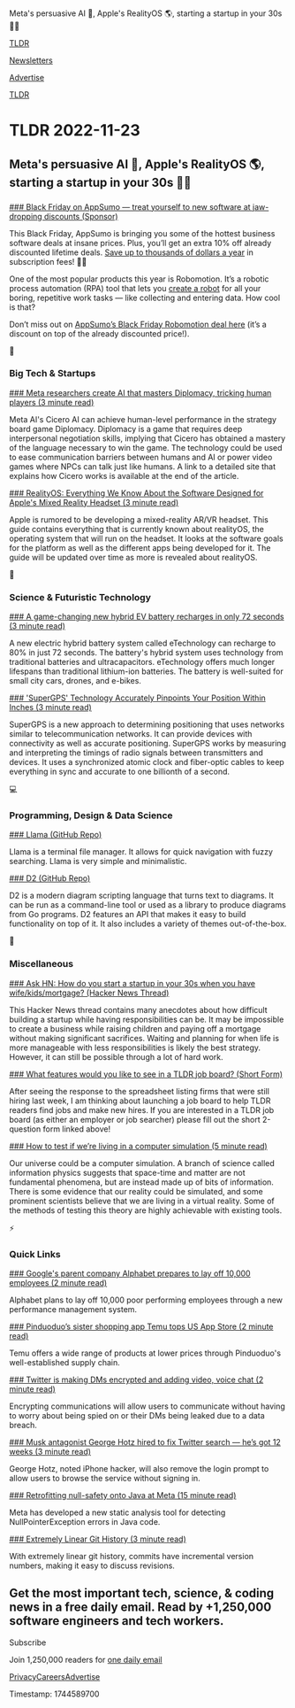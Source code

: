 Meta's persuasive AI 🤖, Apple's RealityOS 🌎, starting a startup in your 30s 👨‍💻

[TLDR](/)

[Newsletters](/newsletters)

[Advertise](https://advertise.tldr.tech/)

[TLDR](/)

# TLDR 2022-11-23

## Meta's persuasive AI 🤖, Apple's RealityOS 🌎, starting a startup in your 30s 👨‍💻

### 

[### Black Friday on AppSumo — treat yourself to new software at jaw-dropping discounts (Sponsor)](https://social.appsumo.com/tldr-robomotion-bf?utm_source=tldr&amp;utm_campaign=20221123)

This Black Friday, AppSumo is bringing you some of the hottest business software deals at insane prices. Plus, you’ll get an extra 10% off already discounted lifetime deals. [Save up to thousands of dollars a year](https://social.appsumo.com/tldr-robomotion-bf?utm_source=tldr&utm_campaign=20221123) in subscription fees! 🤯💸

One of the most popular products this year is Robomotion. It’s a robotic process automation (RPA) tool that lets you [create a robot](https://social.appsumo.com/tldr-robomotion-bf?utm_source=tldr&utm_campaign=20221123) for all your boring, repetitive work tasks — like collecting and entering data. How cool is that?

Don’t miss out on [AppSumo’s Black Friday Robomotion deal here](https://social.appsumo.com/tldr-robomotion-bf) (it’s a discount on top of the already discounted price!).

📱

### Big Tech & Startups

[### Meta researchers create AI that masters Diplomacy, tricking human players (3 minute read)](https://arstechnica.com/information-technology/2022/11/meta-researchers-create-ai-that-masters-diplomacy-tricking-human-players/?utm_source=tldrnewsletter)

Meta AI's Cicero AI can achieve human-level performance in the strategy board game Diplomacy. Diplomacy is a game that requires deep interpersonal negotiation skills, implying that Cicero has obtained a mastery of the language necessary to win the game. The technology could be used to ease communication barriers between humans and AI or power video games where NPCs can talk just like humans. A link to a detailed site that explains how Cicero works is available at the end of the article.

[### RealityOS: Everything We Know About the Software Designed for Apple's Mixed Reality Headset (3 minute read)](https://www.macrumors.com/guide/realityos/?utm_source=tldrnewsletter)

Apple is rumored to be developing a mixed-reality AR/VR headset. This guide contains everything that is currently known about realityOS, the operating system that will run on the headset. It looks at the software goals for the platform as well as the different apps being developed for it. The guide will be updated over time as more is revealed about realityOS.

🚀

### Science & Futuristic Technology

[### A game-changing new hybrid EV battery recharges in only 72 seconds (3 minute read)](https://interestingengineering.com/innovation/a-game-changing-new-hybrid-ev-battery-recharges-in-only-72-seconds?utm_source=tldrnewsletter)

A new electric hybrid battery system called eTechnology can recharge to 80% in just 72 seconds. The battery's hybrid system uses technology from traditional batteries and ultracapacitors. eTechnology offers much longer lifespans than traditional lithium-ion batteries. The battery is well-suited for small city cars, drones, and e-bikes.

[### 'SuperGPS' Technology Accurately Pinpoints Your Position Within Inches (3 minute read)](https://www.sciencealert.com/supergps-technology-accurately-pinpoints-your-position-within-inches?utm_source=tldrnewsletter)

SuperGPS is a new approach to determining positioning that uses networks similar to telecommunication networks. It can provide devices with connectivity as well as accurate positioning. SuperGPS works by measuring and interpreting the timings of radio signals between transmitters and devices. It uses a synchronized atomic clock and fiber-optic cables to keep everything in sync and accurate to one billionth of a second.

💻

### Programming, Design & Data Science

[### Llama (GitHub Repo)](https://github.com/antonmedv/llama?utm_source=tldrnewsletter)

Llama is a terminal file manager. It allows for quick navigation with fuzzy searching. Llama is very simple and minimalistic.

[### D2 (GitHub Repo)](https://github.com/terrastruct/d2?utm_source=tldrnewsletter)

D2 is a modern diagram scripting language that turns text to diagrams. It can be run as a command-line tool or used as a library to produce diagrams from Go programs. D2 features an API that makes it easy to build functionality on top of it. It also includes a variety of themes out-of-the-box.

🎁

### Miscellaneous

[### Ask HN: How do you start a startup in your 30s when you have wife/kids/mortgage? (Hacker News Thread)](https://news.ycombinator.com/item?id=33707889)

This Hacker News thread contains many anecdotes about how difficult building a startup while having responsibilities can be. It may be impossible to create a business while raising children and paying off a mortgage without making significant sacrifices. Waiting and planning for when life is more manageable with less responsibilities is likely the best strategy. However, it can still be possible through a lot of hard work.

[### What features would you like to see in a TLDR job board? (Short Form)](https://danni763618.typeform.com/to/yTg5T2X3)

After seeing the response to the spreadsheet listing firms that were still hiring last week, I am thinking about launching a job board to help TLDR readers find jobs and make new hires. If you are interested in a TLDR job board (as either an employer or job searcher) please fill out the short 2-question form linked above!

[### How to test if we’re living in a computer simulation (5 minute read)](https://theconversation.com/how-to-test-if-were-living-in-a-computer-simulation-194929?utm_source=tldrnewsletter)

Our universe could be a computer simulation. A branch of science called information physics suggests that space-time and matter are not fundamental phenomena, but are instead made up of bits of information. There is some evidence that our reality could be simulated, and some prominent scientists believe that we are living in a virtual reality. Some of the methods of testing this theory are highly achievable with existing tools.

⚡

### Quick Links

[### Google's parent company Alphabet prepares to lay off 10,000 employees (2 minute read)](https://www.business-standard.com/article/international/google-s-parent-company-alphabet-prepares-to-lay-off-10-000-employees-122112200443_1.html?utm_source=tldrnewsletter)

Alphabet plans to lay off 10,000 poor performing employees through a new performance management system.

[### Pinduoduo’s sister shopping app Temu tops US App Store (2 minute read)](https://techcrunch.com/2022/11/22/pinduoduos-sister-shopping-app-temu-tops-us-app-store/?utm_source=tldrnewsletter)

Temu offers a wide range of products at lower prices through Pinduoduo's well-established supply chain.

[### Twitter is making DMs encrypted and adding video, voice chat (2 minute read)](https://archive.ph/iwXMB?utm_source=tldrnewsletter)

Encrypting communications will allow users to communicate without having to worry about being spied on or their DMs being leaked due to a data breach.

[### Musk antagonist George Hotz hired to fix Twitter search — he’s got 12 weeks (3 minute read)](https://www.theverge.com/2022/11/22/23472869/george-hotz-twitter-internship-search-elon-musk-self-driving-cars?utm_source=tldrnewsletter)

George Hotz, noted iPhone hacker, will also remove the login prompt to allow users to browse the service without signing in.

[### Retrofitting null-safety onto Java at Meta (15 minute read)](https://engineering.fb.com/2022/11/22/developer-tools/meta-java-nullsafe/?utm_source=tldrnewsletter)

Meta has developed a new static analysis tool for detecting NullPointerException errors in Java code.

[### Extremely Linear Git History (3 minute read)](https://westling.dev/b/extremely-linear-git?utm_source=tldrnewsletter)

With extremely linear git history, commits have incremental version numbers, making it easy to discuss revisions.

## Get the most important tech, science, & coding news in a free daily email. Read by +1,250,000 software engineers and tech workers.

Subscribe

Join 1,250,000 readers for [one daily email](/api/latest/tech)

[Privacy](/privacy)[Careers](https://jobs.ashbyhq.com/tldr.tech)[Advertise](/tech/advertise)

Timestamp: 1744589700